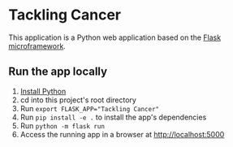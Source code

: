 # Tackling Cancer

This application is a Python web application based on the [Flask microframework](http://flask.pocoo.org/).

## Run the app locally

1. [Install Python](https://www.python.org/downloads/)
1. cd into this project's root directory
1. Run `export FLASK_APP="Tackling Cancer"`
1. Run `pip install -e .` to install the app's dependencies
1. Run `python -m flask run`
1. Access the running app in a browser at <http://localhost:5000>
